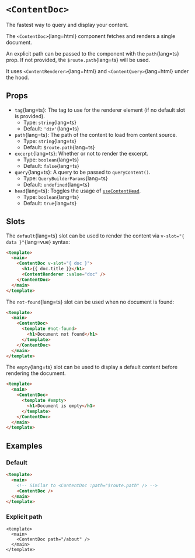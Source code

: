 # `<ContentDoc>`

The fastest way to query and display your content.

The `<ContentDoc>`{lang=html} component fetches and renders a single document.

An explicit path can be passed to the component with the `path`{lang=ts} prop. If not provided, the `$route.path`{lang=ts} will be used.

It uses `<ContentRenderer>`{lang=html} and `<ContentQuery>`{lang=html} under the hood.

## Props

- `tag`{lang=ts}: The tag to use for the renderer element (if no default slot is provided).
  - Type: `string`{lang=ts}
  - Default: `'div'`{lang=ts}
- `path`{lang=ts}: The path of the content to load from content source.
  - Type: `string`{lang=ts}
  - Default: `$route.path`{lang=ts}
- `excerpt`{lang=ts}: Whether or not to render the excerpt.
  - Type: `boolean`{lang=ts}
  - Default: `false`{lang=ts}
- `query`{lang=ts}: A query to be passed to `queryContent()`.
  - Type: `QueryBuilderParams`{lang=ts}
  - Default: `undefined`{lang=ts}
- `head`{lang=ts}: Toggles the usage of [`useContentHead`](/api/composables/use-content-head).
  - Type: `boolean`{lang=ts}
  - Default: `true`{lang=ts}

## Slots

The `default`{lang=ts} slot can be used to render the content via `v-slot="{ data }"`{lang=vue} syntax:

```html [pages/dataviz.vue]
<template>
  <main>
    <ContentDoc v-slot="{ doc }">
      <h1>{{ doc.title }}</h1>
      <ContentRenderer :value="doc" />
    </ContentDoc>
  </main>
</template>
```

The `not-found`{lang=ts} slot can be used when no document is found:

```html [pages/dataviz.vue]
<template>
  <main>
    <ContentDoc>
      <template #not-found>
        <h1>Document not found</h1>
      </template>
    </ContentDoc>
  </main>
</template>
```

The `empty`{lang=ts} slot can be used to display a default content before rendering the document.

```html [pages/dataviz.vue]
<template>
  <main>
    <ContentDoc>
      <template #empty>
        <h1>Document is empty</h1>
      </template>
    </ContentDoc>
  </main>
</template>
```

## Examples

### Default

```html [pages/[...slug.vue]]
<template>
  <main>
    <!-- Similar to <ContentDoc :path="$route.path" /> -->
    <ContentDoc />
  </main>
</template>
```

### Explicit path

```vue [app.vue]
<template>
  <main>
    <ContentDoc path="/about" />
  </main>
</template>
```
